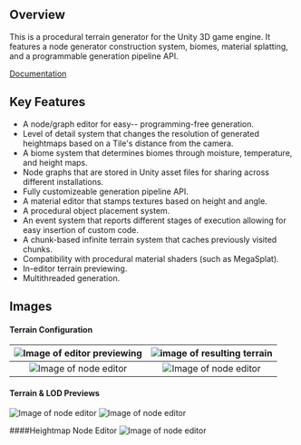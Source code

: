 ## Overview
This is a procedural terrain generator for the Unity 3D game engine. It features a node generator construction system, biomes, material splatting, and a programmable generation pipeline API.

<a href="https://drive.google.com/open?id=12-6kPdBn5LssFr5xOF1vJnG4od9EWgj0">Documentation</a>

## Key Features
- A node/graph editor for easy-- programming-free generation.
- Level of detail system that changes the resolution of generated heightmaps based on a Tile&#39;s distance from the camera.
- A biome system that determines biomes through moisture, temperature, and height maps.
- Node graphs that are stored in Unity asset files for sharing across different installations.
- Fully customizeable generation pipeline API.
- A material editor that stamps textures based on height and angle.
- A procedural object placement system.
- An event system that reports different stages of execution allowing for easy insertion of custom code.
- A chunk-based infinite terrain system that caches previously visited chunks.
- Compatibility with procedural material shaders (such as MegaSplat).
- In-editor terrain previewing.
- Multithreaded generation.

## Images

#### Terrain Configuration
| ![Image of editor previewing](https://imgur.com/download/QCFSGRi)  | ![image of resulting terrain](https://imgur.com/download/F0pAJAZ)  |
| :------------: | :------------: |
| ![Image of node editor](https://imgur.com/download/SuEtbDE)  | ![Image of node editor](https://imgur.com/download/i0IU0ig)  |


#### Terrain & LOD Previews
![Image of node editor](https://imgur.com/download/x1HhQCY)
![Image of node editor](https://imgur.com/download/AHSjdXl)

####Heightmap Node Editor
![Image of node editor](https://imgur.com/download/Mas3PJ2)




